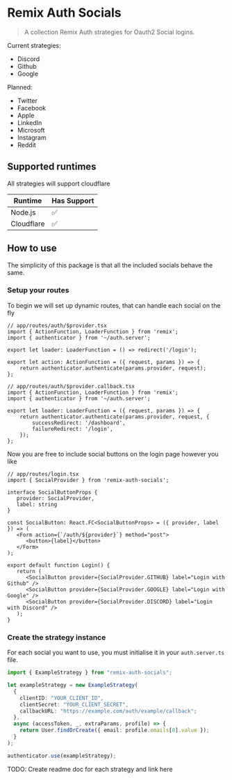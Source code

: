# Remix Auth Socials

> A collection Remix Auth strategies for Oauth2 Social logins.

Current strategies:

-   Discord
-   Github
-   Google

Planned:

-   Twitter
-   Facebook
-   Apple
-   LinkedIn
-   Microsoft
-   Instagram
-   Reddit

## Supported runtimes

All strategies will support cloudflare

| Runtime    | Has Support |
| ---------- | ----------- |
| Node.js    | ✅          |
| Cloudflare | ✅          |

## How to use

The simplicity of this package is that all the included socials behave the same.

### Setup your routes

To begin we will set up dynamic routes, that can handle each social on the fly

```tsx
// app/routes/auth/$provider.tsx
import { ActionFunction, LoaderFunction } from 'remix';
import { authenticator } from '~/auth.server';

export let loader: LoaderFunction = () => redirect('/login');

export let action: ActionFunction = ({ request, params }) => {
	return authenticator.authenticate(params.provider, request);
};
```

```tsx
// app/routes/auth/$provider.callback.tsx
import { ActionFunction, LoaderFunction } from 'remix';
import { authenticator } from '~/auth.server';

export let loader: LoaderFunction = ({ request, params }) => {
	return authenticator.authenticate(params.provider, request, {
		successRedirect: '/dashboard',
		failureRedirect: '/login',
	});
};
```

Now you are free to include social buttons on the login page however you like

```tsx
// app/routes/login.tsx
import { SocialProvider } from 'remix-auth-socials';

interface SocialButtonProps {
   provider: SocialProvider,
   label: string
}

const SocialButton: React.FC<SocialButtonProps> = ({ provider, label }) => (
   <Form action={`/auth/${provider}`} method="post">
      <button>{label}</button>
   </Form>
);

export default function Login() {
   return (
      <SocialButton provider={SocialProvider.GITHUB} label="Login with Github" />
      <SocialButton provider={SocialProvider.GOOGLE} label="Login with Google" />
      <SocialButton provider={SocialProvider.DISCORD} label="Login with Discord" />
   );
}
```
### Create the strategy instance
For each social you want to use, you must initialise it in your `auth.server.ts` file.

```ts
import { ExampleStrategy } from "remix-auth-socials";

let exampleStrategy = new ExampleStrategy(
  {
    clientID: "YOUR_CLIENT_ID",
    clientSecret: "YOUR_CLIENT_SECRET",
    callbackURL: "https://example.com/auth/example/callback";
  },
  async (accessToken, _, extraParams, profile) => {
    return User.findOrCreate({ email: profile.emails[0].value });
  }
);

authenticator.use(exampleStrategy);
```

TODO: Create readme doc for each strategy and link here